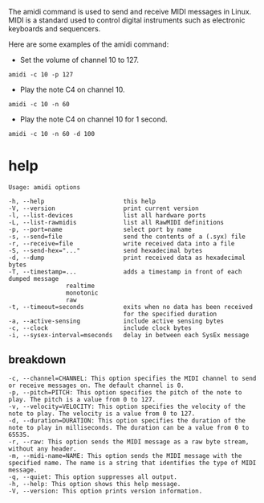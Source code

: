 The amidi command is used to send and receive MIDI messages in Linux. MIDI is a standard used to control digital instruments such as electronic keyboards and sequencers.

Here are some examples of the amidi command:

- Set the volume of channel 10 to 127.

`amidi -c 10 -p 127`

- Play the note C4 on channel 10.

`amidi -c 10 -n 60`

- Play the note C4 on channel 10 for 1 second.

`amidi -c 10 -n 60 -d 100`


# help 

```
Usage: amidi options

-h, --help                      this help
-V, --version                   print current version
-l, --list-devices              list all hardware ports
-L, --list-rawmidis             list all RawMIDI definitions
-p, --port=name                 select port by name
-s, --send=file                 send the contents of a (.syx) file
-r, --receive=file              write received data into a file
-S, --send-hex="..."            send hexadecimal bytes
-d, --dump                      print received data as hexadecimal bytes
-T, --timestamp=...             adds a timestamp in front of each dumped message
                realtime
                monotonic
                raw
-t, --timeout=seconds           exits when no data has been received
                                for the specified duration
-a, --active-sensing            include active sensing bytes
-c, --clock                     include clock bytes
-i, --sysex-interval=mseconds   delay in between each SysEx message
```
## breakdown

```
-c, --channel=CHANNEL: This option specifies the MIDI channel to send or receive messages on. The default channel is 0.
-p, --pitch=PITCH: This option specifies the pitch of the note to play. The pitch is a value from 0 to 127.
-v, --velocity=VELOCITY: This option specifies the velocity of the note to play. The velocity is a value from 0 to 127.
-d, --duration=DURATION: This option specifies the duration of the note to play in milliseconds. The duration can be a value from 0 to 65535.
-r, --raw: This option sends the MIDI message as a raw byte stream, without any header.
-m, --midi-name=NAME: This option sends the MIDI message with the specified name. The name is a string that identifies the type of MIDI message.
-q, --quiet: This option suppresses all output.
-h, --help: This option shows this help message.
-V, --version: This option prints version information.
```
